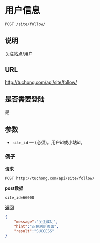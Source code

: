 # 用户信息

    POST /site/follow/

## 说明
关注站点/用户

## URL
http://tuchong.com/api/site/follow/

## 是否需要登陆
是

## 参数

- `site_id` — (必须)。用户id或小站id。

### 例子
**请求**

    POST http://tuchong.com/api/site/follow/
**post数据**

    site_id=66008

**返回**
``` json
{
    "message":"关注成功",
    "hint":"正在刷新页面",
    "result":"SUCCESS"
}
```
